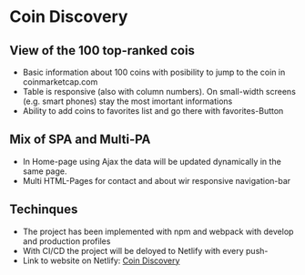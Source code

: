 # Coin Discovery

## View of the 100 top-ranked cois
- Basic information about 100 coins with posibility to jump to the coin in coinmarketcap.com
- Table is responsive (also with column numbers). On small-width screens (e.g. smart phones) stay the most imortant informations
- Ability to add coins to favorites list and go there with favorites-Button

## Mix of SPA and Multi-PA
- In Home-page using Ajax the data will be updated dynamically in the same page.
- Multi HTML-Pages for contact and about wir responsive navigation-bar

## Techinques
- The project has been implemented with npm and webpack with develop and production profiles
- With CI/CD the project will be deloyed to Netlify with every push- 
- Link to website on Netlify: [Coin Discovery](https://practical-lamarr-e37095.netlify.app)
